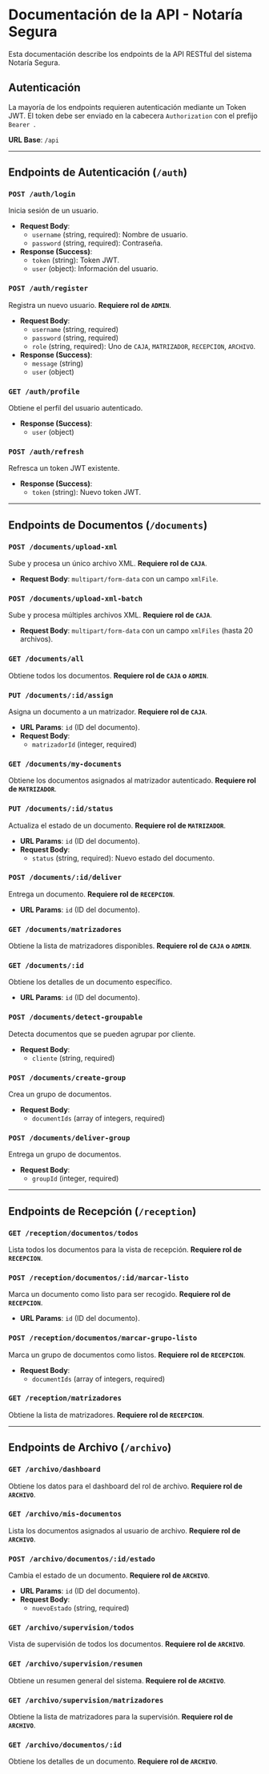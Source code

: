 
# Documentación de la API - Notaría Segura

Esta documentación describe los endpoints de la API RESTful del sistema Notaría Segura.

## Autenticación

La mayoría de los endpoints requieren autenticación mediante un Token JWT. El token debe ser enviado en la cabecera `Authorization` con el prefijo `Bearer `.

**URL Base**: `/api`

---

## Endpoints de Autenticación (`/auth`)

### `POST /auth/login`

Inicia sesión de un usuario.

- **Request Body**:
  - `username` (string, required): Nombre de usuario.
  - `password` (string, required): Contraseña.
- **Response (Success)**:
  - `token` (string): Token JWT.
  - `user` (object): Información del usuario.

### `POST /auth/register`

Registra un nuevo usuario. **Requiere rol de `ADMIN`**.

- **Request Body**:
  - `username` (string, required)
  - `password` (string, required)
  - `role` (string, required): Uno de `CAJA`, `MATRIZADOR`, `RECEPCION`, `ARCHIVO`.
- **Response (Success)**:
  - `message` (string)
  - `user` (object)

### `GET /auth/profile`

Obtiene el perfil del usuario autenticado.

- **Response (Success)**:
  - `user` (object)

### `POST /auth/refresh`

Refresca un token JWT existente.

- **Response (Success)**:
  - `token` (string): Nuevo token JWT.

---

## Endpoints de Documentos (`/documents`)

### `POST /documents/upload-xml`

Sube y procesa un único archivo XML. **Requiere rol de `CAJA`**.

- **Request Body**: `multipart/form-data` con un campo `xmlFile`.

### `POST /documents/upload-xml-batch`

Sube y procesa múltiples archivos XML. **Requiere rol de `CAJA`**.

- **Request Body**: `multipart/form-data` con un campo `xmlFiles` (hasta 20 archivos).

### `GET /documents/all`

Obtiene todos los documentos. **Requiere rol de `CAJA` o `ADMIN`**.

### `PUT /documents/:id/assign`

Asigna un documento a un matrizador. **Requiere rol de `CAJA`**.

- **URL Params**: `id` (ID del documento).
- **Request Body**:
  - `matrizadorId` (integer, required)

### `GET /documents/my-documents`

Obtiene los documentos asignados al matrizador autenticado. **Requiere rol de `MATRIZADOR`**.

### `PUT /documents/:id/status`

Actualiza el estado de un documento. **Requiere rol de `MATRIZADOR`**.

- **URL Params**: `id` (ID del documento).
- **Request Body**:
  - `status` (string, required): Nuevo estado del documento.

### `POST /documents/:id/deliver`

Entrega un documento. **Requiere rol de `RECEPCION`**.

- **URL Params**: `id` (ID del documento).

### `GET /documents/matrizadores`

Obtiene la lista de matrizadores disponibles. **Requiere rol de `CAJA` o `ADMIN`**.

### `GET /documents/:id`

Obtiene los detalles de un documento específico.

- **URL Params**: `id` (ID del documento).

### `POST /documents/detect-groupable`

Detecta documentos que se pueden agrupar por cliente.

- **Request Body**:
  - `cliente` (string, required)

### `POST /documents/create-group`

Crea un grupo de documentos.

- **Request Body**:
  - `documentIds` (array of integers, required)

### `POST /documents/deliver-group`

Entrega un grupo de documentos.

- **Request Body**:
  - `groupId` (integer, required)

---

## Endpoints de Recepción (`/reception`)

### `GET /reception/documentos/todos`

Lista todos los documentos para la vista de recepción. **Requiere rol de `RECEPCION`**.

### `POST /reception/documentos/:id/marcar-listo`

Marca un documento como listo para ser recogido. **Requiere rol de `RECEPCION`**.

- **URL Params**: `id` (ID del documento).

### `POST /reception/documentos/marcar-grupo-listo`

Marca un grupo de documentos como listos. **Requiere rol de `RECEPCION`**.

- **Request Body**:
  - `documentIds` (array of integers, required)

### `GET /reception/matrizadores`

Obtiene la lista de matrizadores. **Requiere rol de `RECEPCION`**.

---

## Endpoints de Archivo (`/archivo`)

### `GET /archivo/dashboard`

Obtiene los datos para el dashboard del rol de archivo. **Requiere rol de `ARCHIVO`**.

### `GET /archivo/mis-documentos`

Lista los documentos asignados al usuario de archivo. **Requiere rol de `ARCHIVO`**.

### `POST /archivo/documentos/:id/estado`

Cambia el estado de un documento. **Requiere rol de `ARCHIVO`**.

- **URL Params**: `id` (ID del documento).
- **Request Body**:
  - `nuevoEstado` (string, required)

### `GET /archivo/supervision/todos`

Vista de supervisión de todos los documentos. **Requiere rol de `ARCHIVO`**.

### `GET /archivo/supervision/resumen`

Obtiene un resumen general del sistema. **Requiere rol de `ARCHIVO`**.

### `GET /archivo/supervision/matrizadores`

Obtiene la lista de matrizadores para la supervisión. **Requiere rol de `ARCHIVO`**.

### `GET /archivo/documentos/:id`

Obtiene los detalles de un documento. **Requiere rol de `ARCHIVO`**.
